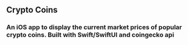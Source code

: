 ## Crypto Coins

### An iOS app to display the current market prices of popular crypto coins. Built with Swift/SwiftUI and coingecko api


